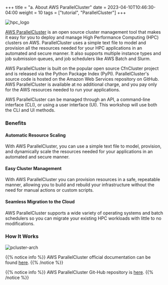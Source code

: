 +++
title = "a. About AWS ParallelCluster"
date = 2023-04-10T10:46:30-04:00
weight = 10
tags = ["tutorial", "ParallelCluster"]
+++

![hpc_logo](/images/hpc-aws-parallelcluster-workshop/aws-parallelclusterlogo.png)

[AWS ParallelCluster](https://aws.amazon.com/hpc/parallelcluster/) is an open source cluster management tool that makes it easy for you to deploy and manage High Performance Computing (HPC) clusters on AWS. ParallelCluster uses a simple text file to model and provision all the resources needed for your HPC applications in an automated and secure manner. It also supports multiple instance types and job submission queues, and job schedulers like AWS Batch and Slurm.
 
AWS ParallelCluster is built on the popular open source CfnCluster project and is released via the Python Package Index (PyPI). ParallelCluster's source code is hosted on the Amazon Web Services repository on GitHub. AWS ParallelCluster is available at no additional charge, and you pay only for the AWS resources needed to run your applications.

AWS ParallelCluster can be managed through an API, a command-line interface (CLI), or using a user interface (UI). This workshop will use both the CLI and UI methods.

### Benefits
#### Automatic Resource Scaling

With AWS ParallelCluster, you can use a simple text file to model, provision, and dynamically scale the resources needed for your applications in an automated and secure manner.

#### Easy Cluster Management
With AWS ParallelCluster you can provision resources in a safe, repeatable manner, allowing you to build and rebuild your infrastructure without the need for manual actions or custom scripts.

#### Seamless Migration to the Cloud
AWS ParallelCluster supports a wide variety of operating systems and batch schedulers so you can migrate your existing HPC workloads with little to no modifications.

### How It Works

![pcluster-arch](/images/hpc-aws-parallelcluster-workshop/pc-how-it-works.png)


{{% notice info %}} AWS ParallelCluster official documentation can be found [here](https://docs.aws.amazon.com/parallelcluster/). 
{{% /notice %}}

{{% notice info %}} AWS ParallelCluster Git-Hub repository is [here](https://github.com/aws/aws-parallelcluster).
{{% /notice %}}